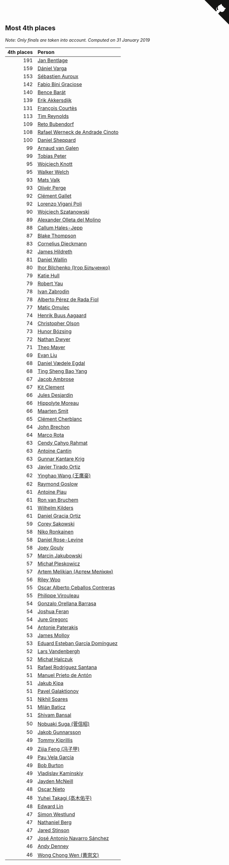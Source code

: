 ## Most 4th places

*Note: Only finals are taken into account.*
*Computed on 31 January 2019*

| 4th places | Person |
| ---: | :--- |
| 191 | [Jan Bentlage](https://www.worldcubeassociation.org/persons/2010BENT01) |
| 159 | [Dániel Varga](https://www.worldcubeassociation.org/persons/2008VARG01) |
| 153 | [Sébastien Auroux](https://www.worldcubeassociation.org/persons/2008AURO01) |
| 142 | [Fabio Bini Graciose](https://www.worldcubeassociation.org/persons/2010GRAC02) |
| 140 | [Bence Barát](https://www.worldcubeassociation.org/persons/2008BARA01) |
| 139 | [Erik Akkersdijk](https://www.worldcubeassociation.org/persons/2005AKKE01) |
| 131 | [François Courtès](https://www.worldcubeassociation.org/persons/2008COUR01) |
| 113 | [Tim Reynolds](https://www.worldcubeassociation.org/persons/2005REYN01) |
| 109 | [Reto Bubendorf](https://www.worldcubeassociation.org/persons/2012BUBE01) |
| 108 | [Rafael Werneck de Andrade Cinoto](https://www.worldcubeassociation.org/persons/2007CINO01) |
| 100 | [Daniel Sheppard](https://www.worldcubeassociation.org/persons/2009SHEP01) |
| 99 | [Arnaud van Galen](https://www.worldcubeassociation.org/persons/2006GALE01) |
| 99 | [Tobias Peter](https://www.worldcubeassociation.org/persons/2014PETE03) |
| 95 | [Wojciech Knott](https://www.worldcubeassociation.org/persons/2011KNOT01) |
| 95 | [Walker Welch](https://www.worldcubeassociation.org/persons/2011WELC01) |
| 93 | [Mats Valk](https://www.worldcubeassociation.org/persons/2007VALK01) |
| 93 | [Olivér Perge](https://www.worldcubeassociation.org/persons/2007PERG01) |
| 92 | [Clément Gallet](https://www.worldcubeassociation.org/persons/2004GALL02) |
| 92 | [Lorenzo Vigani Poli](https://www.worldcubeassociation.org/persons/2007POLI01) |
| 90 | [Wojciech Szatanowski](https://www.worldcubeassociation.org/persons/2011SZAT01) |
| 89 | [Alexander Olleta del Molino](https://www.worldcubeassociation.org/persons/2008OLLE01) |
| 88 | [Callum Hales-Jepp](https://www.worldcubeassociation.org/persons/2012HALE01) |
| 87 | [Blake Thompson](https://www.worldcubeassociation.org/persons/2010THOM03) |
| 83 | [Cornelius Dieckmann](https://www.worldcubeassociation.org/persons/2009DIEC01) |
| 82 | [James Hildreth](https://www.worldcubeassociation.org/persons/2009HILD01) |
| 81 | [Daniel Wallin](https://www.worldcubeassociation.org/persons/2013WALL03) |
| 80 | [Ihor Bilchenko (Ігор Більченко)](https://www.worldcubeassociation.org/persons/2011BILC01) |
| 79 | [Katie Hull](https://www.worldcubeassociation.org/persons/2010HULL01) |
| 79 | [Robert Yau](https://www.worldcubeassociation.org/persons/2009YAUR01) |
| 78 | [Ivan Zabrodin](https://www.worldcubeassociation.org/persons/2012ZABR01) |
| 78 | [Alberto Pérez de Rada Fiol](https://www.worldcubeassociation.org/persons/2011FIOL01) |
| 77 | [Matic Omulec](https://www.worldcubeassociation.org/persons/2010OMUL02) |
| 74 | [Henrik Buus Aagaard](https://www.worldcubeassociation.org/persons/2006BUUS01) |
| 74 | [Christopher Olson](https://www.worldcubeassociation.org/persons/2009OLSO01) |
| 73 | [Hunor Bózsing](https://www.worldcubeassociation.org/persons/2009BOZS01) |
| 72 | [Nathan Dwyer](https://www.worldcubeassociation.org/persons/2011DWYE02) |
| 71 | [Theo Mayer](https://www.worldcubeassociation.org/persons/2012MAYE01) |
| 69 | [Evan Liu](https://www.worldcubeassociation.org/persons/2009LIUE01) |
| 68 | [Daniel Vædele Egdal](https://www.worldcubeassociation.org/persons/2013EGDA01) |
| 68 | [Ting Sheng Bao Yang](https://www.worldcubeassociation.org/persons/2008BAOY01) |
| 67 | [Jacob Ambrose](https://www.worldcubeassociation.org/persons/2010AMBR01) |
| 67 | [Kit Clement](https://www.worldcubeassociation.org/persons/2008CLEM01) |
| 66 | [Jules Desjardin](https://www.worldcubeassociation.org/persons/2010DESJ01) |
| 66 | [Hippolyte Moreau](https://www.worldcubeassociation.org/persons/2008MORE02) |
| 66 | [Maarten Smit](https://www.worldcubeassociation.org/persons/2008SMIT04) |
| 65 | [Clément Cherblanc](https://www.worldcubeassociation.org/persons/2014CHER05) |
| 64 | [John Brechon](https://www.worldcubeassociation.org/persons/2010BREC01) |
| 64 | [Marco Rota](https://www.worldcubeassociation.org/persons/2009ROTA01) |
| 63 | [Cendy Cahyo Rahmat](https://www.worldcubeassociation.org/persons/2010RAHM02) |
| 63 | [Antoine Cantin](https://www.worldcubeassociation.org/persons/2010CANT02) |
| 63 | [Gunnar Kantare Krig](https://www.worldcubeassociation.org/persons/2004KRIG01) |
| 63 | [Javier Tirado Ortiz](https://www.worldcubeassociation.org/persons/2009TIRA01) |
| 62 | [Yinghao Wang (王鹰豪)](https://www.worldcubeassociation.org/persons/2010WANG07) |
| 62 | [Raymond Goslow](https://www.worldcubeassociation.org/persons/2014GOSL01) |
| 61 | [Antoine Piau](https://www.worldcubeassociation.org/persons/2008PIAU01) |
| 61 | [Ron van Bruchem](https://www.worldcubeassociation.org/persons/2003BRUC01) |
| 61 | [Wilhelm Kilders](https://www.worldcubeassociation.org/persons/2010KILD02) |
| 61 | [Daniel Gracia Ortiz](https://www.worldcubeassociation.org/persons/2009ORTI01) |
| 59 | [Corey Sakowski](https://www.worldcubeassociation.org/persons/2011SAKO01) |
| 58 | [Niko Ronkainen](https://www.worldcubeassociation.org/persons/2010RONK01) |
| 58 | [Daniel Rose-Levine](https://www.worldcubeassociation.org/persons/2015ROSE01) |
| 58 | [Joey Gouly](https://www.worldcubeassociation.org/persons/2007GOUL01) |
| 57 | [Marcin Jakubowski](https://www.worldcubeassociation.org/persons/2007JAKU01) |
| 57 | [Michał Pleskowicz](https://www.worldcubeassociation.org/persons/2009PLES01) |
| 57 | [Artem Melikian (Артем Мелікян)](https://www.worldcubeassociation.org/persons/2011MELI01) |
| 56 | [Riley Woo](https://www.worldcubeassociation.org/persons/2007WOOR01) |
| 55 | [Oscar Alberto Ceballos Contreras](https://www.worldcubeassociation.org/persons/2013CONT01) |
| 55 | [Philippe Virouleau](https://www.worldcubeassociation.org/persons/2008VIRO01) |
| 54 | [Gonzalo Orellana Barrasa](https://www.worldcubeassociation.org/persons/2010OREL02) |
| 54 | [Joshua Feran](https://www.worldcubeassociation.org/persons/2011FERA01) |
| 54 | [Jure Gregorc](https://www.worldcubeassociation.org/persons/2010GREG01) |
| 54 | [Antonie Paterakis](https://www.worldcubeassociation.org/persons/2012PATE01) |
| 53 | [James Molloy](https://www.worldcubeassociation.org/persons/2011MOLL01) |
| 53 | [Eduard Esteban García Domínguez](https://www.worldcubeassociation.org/persons/2011EDUA01) |
| 52 | [Lars Vandenbergh](https://www.worldcubeassociation.org/persons/2003VAND01) |
| 52 | [Michał Halczuk](https://www.worldcubeassociation.org/persons/2006HALC01) |
| 51 | [Rafael Rodriguez Santana](https://www.worldcubeassociation.org/persons/2012SANT12) |
| 51 | [Manuel Prieto de Antón](https://www.worldcubeassociation.org/persons/2015ANTO04) |
| 51 | [Jakub Kipa](https://www.worldcubeassociation.org/persons/2010KIPA01) |
| 51 | [Pavel Galaktionov](https://www.worldcubeassociation.org/persons/2013GALA04) |
| 51 | [Nikhil Soares](https://www.worldcubeassociation.org/persons/2015SOAR01) |
| 51 | [Milán Baticz](https://www.worldcubeassociation.org/persons/2005BATI01) |
| 51 | [Shivam Bansal](https://www.worldcubeassociation.org/persons/2011BANS02) |
| 50 | [Nobuaki Suga (菅信昭)](https://www.worldcubeassociation.org/persons/2007SUGA01) |
| 50 | [Jakob Gunnarsson](https://www.worldcubeassociation.org/persons/2015GUNN01) |
| 49 | [Tommy Kiprillis](https://www.worldcubeassociation.org/persons/2014KIPR01) |
| 49 | [Zijia Feng (冯子甲)](https://www.worldcubeassociation.org/persons/2013FENG02) |
| 49 | [Pau Vela García](https://www.worldcubeassociation.org/persons/2009GARC04) |
| 49 | [Bob Burton](https://www.worldcubeassociation.org/persons/2003BURT01) |
| 49 | [Vladislav Kaminskiy](https://www.worldcubeassociation.org/persons/2013KAMI03) |
| 49 | [Jayden McNeill](https://www.worldcubeassociation.org/persons/2012MCNE01) |
| 48 | [Oscar Nieto](https://www.worldcubeassociation.org/persons/2014NIET03) |
| 48 | [Yuhei Takagi (高木佑平)](https://www.worldcubeassociation.org/persons/2008TAKA01) |
| 48 | [Edward Lin](https://www.worldcubeassociation.org/persons/2008LINE02) |
| 47 | [Simon Westlund](https://www.worldcubeassociation.org/persons/2008WEST02) |
| 47 | [Nathaniel Berg](https://www.worldcubeassociation.org/persons/2012BERG04) |
| 47 | [Jared Stinson](https://www.worldcubeassociation.org/persons/2014STIN01) |
| 47 | [José Antonio Navarro Sánchez](https://www.worldcubeassociation.org/persons/2015SANC18) |
| 46 | [Andy Denney](https://www.worldcubeassociation.org/persons/2013DENN01) |
| 46 | [Wong Chong Wen (黄崇文)](https://www.worldcubeassociation.org/persons/2014WENW01) |


<a href="https://github.com/jonatanklosko/wca_statistics" class="github-corner" aria-label="View source on Github"><svg width="80" height="80" viewBox="0 0 250 250" style="fill:#151513; color:#fff; position: absolute; top: 0; border: 0; right: 0;" aria-hidden="true"><path d="M0,0 L115,115 L130,115 L142,142 L250,250 L250,0 Z"></path><path d="M128.3,109.0 C113.8,99.7 119.0,89.6 119.0,89.6 C122.0,82.7 120.5,78.6 120.5,78.6 C119.2,72.0 123.4,76.3 123.4,76.3 C127.3,80.9 125.5,87.3 125.5,87.3 C122.9,97.6 130.6,101.9 134.4,103.2" fill="currentColor" style="transform-origin: 130px 106px;" class="octo-arm"></path><path d="M115.0,115.0 C114.9,115.1 118.7,116.5 119.8,115.4 L133.7,101.6 C136.9,99.2 139.9,98.4 142.2,98.6 C133.8,88.0 127.5,74.4 143.8,58.0 C148.5,53.4 154.0,51.2 159.7,51.0 C160.3,49.4 163.2,43.6 171.4,40.1 C171.4,40.1 176.1,42.5 178.8,56.2 C183.1,58.6 187.2,61.8 190.9,65.4 C194.5,69.0 197.7,73.2 200.1,77.6 C213.8,80.2 216.3,84.9 216.3,84.9 C212.7,93.1 206.9,96.0 205.4,96.6 C205.1,102.4 203.0,107.8 198.3,112.5 C181.9,128.9 168.3,122.5 157.7,114.1 C157.9,116.9 156.7,120.9 152.7,124.9 L141.0,136.5 C139.8,137.7 141.6,141.9 141.8,141.8 Z" fill="currentColor" class="octo-body"></path></svg></a><style>.github-corner:hover .octo-arm{animation:octocat-wave 560ms ease-in-out}@keyframes octocat-wave{0%,100%{transform:rotate(0)}20%,60%{transform:rotate(-25deg)}40%,80%{transform:rotate(10deg)}}@media (max-width:500px){.github-corner:hover .octo-arm{animation:none}.github-corner .octo-arm{animation:octocat-wave 560ms ease-in-out}}</style>
